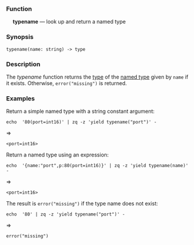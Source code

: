 ### Function

&emsp; **typename** &mdash; look up and return a named type

### Synopsis

```
typename(name: string) -> type
```

### Description

The _typename_ function returns the [type](../../formats/zson.md#25-types) of the
[named type](../../formats/zson.md#258-named-type) given by `name` if it exists.  Otherwise, `error("missing")` is returned.

### Examples

Return a simple named type with a string constant argument:
```mdtest-command
echo  '80(port=int16)' | zq -z 'yield typename("port")' -
```
=>
```mdtest-output
<port=int16>
```
Return a named type using an expression:
```mdtest-command
echo  '{name:"port",p:80(port=int16)}' | zq -z 'yield typename(name)' -
```
=>
```mdtest-output
<port=int16>
```
The result is `error("missing")` if the type name does not exist:
```mdtest-command
echo  '80' | zq -z 'yield typename("port")' -
```
=>
```mdtest-output
error("missing")
```
